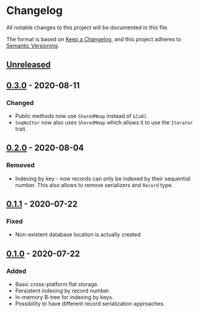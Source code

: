 # Changelog
All notable changes to this project will be documented in this file.

The format is based on [Keep a Changelog](https://keepachangelog.com/en/1.0.0/),
and this project adheres to [Semantic Versioning](https://semver.org/spec/v2.0.0.html).

## [Unreleased]

## [0.3.0] - 2020-08-11
### Changed
- Public methods now use `SharedMmap` instead of `&[u8]`.
- `SeqNoIter` now also uses `SharedMmap` which allows it to use the `Iterator`
  trait.

## [0.2.0] - 2020-08-04
### Removed
- Indexing by key - now records can only be indexed by their sequential number.
  This also allows to remove serializers and `Record` type.

## [0.1.1] - 2020-07-22
### Fixed
- Non-existent database location is actually created

## [0.1.0] - 2020-07-22
### Added
- Basic cross-platform flat storage.
- Persistent indexing by record number.
- In-memory B-tree for indexing by keys.
- Possibility to have different record serialization approaches.

[Unreleased]: https://github.com/olivierlacan/keep-a-changelog/compare/v0.3.0...HEAD
[0.3.0]: https://github.com/olivierlacan/keep-a-changelog/releases/tag/v0.3.0
[0.2.0]: https://github.com/olivierlacan/keep-a-changelog/releases/tag/v0.2.0
[0.1.1]: https://github.com/olivierlacan/keep-a-changelog/releases/tag/v0.1.1
[0.1.0]: https://github.com/olivierlacan/keep-a-changelog/releases/tag/v0.1.0
